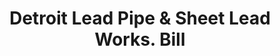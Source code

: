 ---
doi: 10.7916/D83V0V6M
date_other: '1880'
date_other_textual: 1880-1889
form: printed ephemera
genre:
- Invoices
name:
- Detroit Lead Pipe & Sheet Lead Works
object_in_context_url: https://biggert.cul.columbia.edu/items/view/ave_biggert_00609
subject_hierarchical_geographic:
- Detroit, Michigan, United States
subject_name:
- Detroit Lead Pipe & Sheet Lead Works
title: Detroit Lead Pipe & Sheet Lead Works. Bill
sort_title: Detroit Lead Pipe & Sheet Lead Works. Bill
call_number: ave_biggert_00609
coordinates:
- 42.331388888888895,-83.04583333333333
pid: ave_biggert_00609
identifiers: ave_biggert_00609
thumbnail: https://derivativo-2.library.columbia.edu/iiif/2/ldpd:343767/full/!256,256/0/native.jpg
permalink: "/biggert/ave_biggert_00609/"
layout: iiif-image-page
---